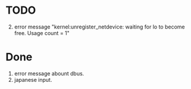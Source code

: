 # TODO
 2. error message "kernel:unregister_netdevice: waiting for lo to become free. Usage count = 1"
# Done
 1. error message abount dbus.
 3. japanese input.
